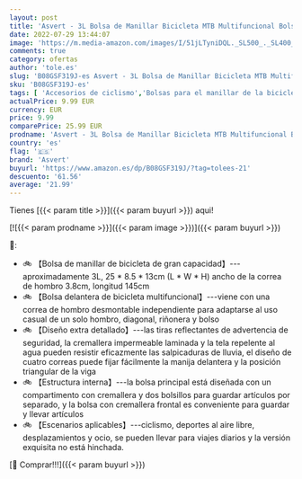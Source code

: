 ```yaml
---
layout: post
title: 'Asvert - 3L Bolsa de Manillar Bicicleta MTB Multifuncional Bolsa Impermeable para Manillar Bolsa Bici Manillar Universal para Cualquier Bicicleta Gris '
date: 2022-07-29 13:44:07
image: 'https://m.media-amazon.com/images/I/51jLTyniDQL._SL500_._SL400_.jpg'
comments: true
category: ofertas
author: 'tole.es'
slug: 'B08GSF319J-es Asvert - 3L Bolsa de Manillar Bicicleta MTB Multifuncional...'
sku: 'B08GSF319J-es'
tags: [ 'Accesorios de ciclismo','Bolsas para el manillar de la bicicleta','Bolsas, mochilas y alforjas de ciclismo','Ciclismo','Deportes y aire libre','Ropa y equipo para deportes','asvert','bicicleta','🇪🇸', ]
actualPrice: 9.99 EUR
currency: EUR
price: 9.99
comparePrice: 25.99 EUR
prodname: 'Asvert - 3L Bolsa de Manillar Bicicleta MTB Multifuncional Bolsa Impermeable para Manillar Bolsa Bici Manillar Universal para Cualquier Bicicleta Gris '
country: 'es'
flag: '🇪🇸'
brand: 'Asvert'
buyurl: 'https://www.amazon.es/dp/B08GSF319J/?tag=tolees-21'
descuento: '61.56'
average: '21.99'
---
```


Tienes [{{< param title >}}]({{< param buyurl >}}) aqui!

[![{{< param prodname >}}]({{< param image >}})]({{< param buyurl >}})

🔎:

- 🚲 【Bolsa de manillar de bicicleta de gran capacidad】---aproximadamente 3L, 25 * 8.5 * 13cm (L * W * H) ancho de la correa de hombro 3.8cm, longitud 145cm
- 🚲 【Bolsa delantera de bicicleta multifuncional】---viene con una correa de hombro desmontable independiente para adaptarse al uso casual de un solo hombro, diagonal, riñonera y bolso
- 🚲 【Diseño extra detallado】---las tiras reflectantes de advertencia de seguridad, la cremallera impermeable laminada y la tela repelente al agua pueden resistir eficazmente las salpicaduras de lluvia, el diseño de cuatro correas puede fijar fácilmente la manija delantera y la posición triangular de la viga
- 🚲 【Estructura interna】---la bolsa principal está diseñada con un compartimento con cremallera y dos bolsillos para guardar artículos por separado, y la bolsa con cremallera frontal es conveniente para guardar y llevar artículos
- 🚲 【Escenarios aplicables】---ciclismo, deportes al aire libre, desplazamientos y ocio, se pueden llevar para viajes diarios y la versión exquisita no está hinchada.

[🛒 Comprar!!!]({{< param buyurl >}})
